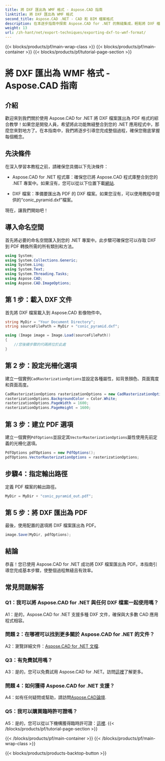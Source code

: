 ```yaml
---
title: 將 DXF 匯出為 WMF 格式 - Aspose.CAD 指南
linktitle: 將 DXF 匯出為 WMF 格式
second_title: Aspose.CAD .NET - CAD 和 BIM 檔案格式
description: 在本逐步指南中探索 Aspose.CAD for .NET 的無縫集成，輕鬆將 DXF 檔案匯出為 PDF。
weight: 13
url: /zh-hant/net/export-techniques/exporting-dxf-to-wmf-format/
---
```


{{< blocks/products/pf/main-wrap-class >}}
{{< blocks/products/pf/main-container >}}
{{< blocks/products/pf/tutorial-page-section >}}

# 將 DXF 匯出為 WMF 格式 - Aspose.CAD 指南

## 介紹

歡迎來到我們關於使用 Aspose.CAD for .NET 將 DXF 檔案匯出為 PDF 格式的綜合教學！如果您是開發人員，希望將此功能無縫整合到您的 .NET 應用程式中，那麼您來對地方了。在本指南中，我們將逐步引導您完成整個過程，確保您徹底掌握每個概念。

## 先決條件

在深入學習本教程之前，請確保您具備以下先決條件：

-  Aspose.CAD for .NET 程式庫：確保您已將 Aspose.CAD 程式庫整合到您的 .NET 專案中。如果沒有，您可以從以下位置下載[網站](https://releases.aspose.com/cad/net/).

- DXF 檔案：準備要匯出為 PDF 的 DXF 檔案。如果您沒有，可以使用教程中提供的“conic_pyramid.dxf”檔案。

現在，讓我們開始吧！

## 導入命名空間

首先將必要的命名空間匯入到您的 .NET 專案中。此步驟可確保您可以存取 DXF 到 PDF 轉換所需的所有類別和方法。

```csharp
using System;
using System.Collections.Generic;
using System.Linq;
using System.Text;
using System.Threading.Tasks;
using Aspose.CAD;
using Aspose.CAD.ImageOptions;
```

## 第 1 步：載入 DXF 文件

首先將 DXF 檔案載入到 Aspose.CAD 影像物件中。

```csharp
string MyDir = "Your Document Directory";
string sourceFilePath = MyDir + "conic_pyramid.dxf";

using (Image image = Image.Load(sourceFilePath))
{
    //您後續步驟的代碼將位於此處
}
```

## 第 2 步：設定光柵化選項

建立一個實例`CadRasterizationOptions`並設定各種屬性，如背景顏色、頁面寬度和頁面高度。

```csharp
CadRasterizationOptions rasterizationOptions = new CadRasterizationOptions();
rasterizationOptions.BackgroundColor = Color.White;
rasterizationOptions.PageWidth = 1600;
rasterizationOptions.PageHeight = 1600;
```

## 第 3 步：建立 PDF 選項

建立一個實例`PdfOptions`並設定其`VectorRasterizationOptions`屬性使用先前定義的光柵化選項。

```csharp
PdfOptions pdfOptions = new PdfOptions();
pdfOptions.VectorRasterizationOptions = rasterizationOptions;
```

## 步驟4：指定輸出路徑

定義 PDF 檔案的輸出路徑。

```csharp
MyDir = MyDir + "conic_pyramid_out.pdf";
```

## 第 5 步：將 DXF 匯出為 PDF

最後，使用配置的選項將 DXF 檔案匯出為 PDF。

```csharp
image.Save(MyDir, pdfOptions);
```

## 結論

恭喜！您已使用 Aspose.CAD for .NET 成功將 DXF 檔案匯出為 PDF。本指南引導您完成基本步驟，使整個過程無縫且有效率。

## 常見問題解答

### Q1：我可以將 Aspose.CAD for .NET 與任何 DXF 檔案一起使用嗎？

A1：是的，Aspose.CAD for .NET 支援多種 DXF 文件，確保與大多數 CAD 應用程式相容。

### 問題 2：在哪裡可以找到更多關於 Aspose.CAD for .NET 的文件？

 A2：瀏覽詳細文件：[Aspose.CAD for .NET 文檔](https://reference.aspose.com/cad/net/).

### Q3：有免費試用嗎？

A3：是的，您可以免費試用 Aspose.CAD for .NET。訪問[這裡](https://releases.aspose.com/)了解更多。

### 問題 4：如何獲得 Aspose.CAD for .NET 支援？

A4：如有任何疑問或幫助，請訪問[Aspose.CAD論壇](https://forum.aspose.com/c/cad/19).

### Q5：我可以購買臨時許可證嗎？

 A5：是的，您可以從以下機構獲得臨時許可證：[這裡](https://purchase.aspose.com/temporary-license/).
{{< /blocks/products/pf/tutorial-page-section >}}

{{< /blocks/products/pf/main-container >}}
{{< /blocks/products/pf/main-wrap-class >}}

{{< blocks/products/products-backtop-button >}}
